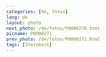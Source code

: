 ```yaml
---
categories: [de, fotos]
lang: de
layout: photo
next_photo: /de/fotos/P0000270.html
picname: P0000271
prev_photo: /de/fotos/P0000272.html
tags: [Steinbock]
---
```


